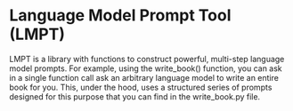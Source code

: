 # Language Model Prompt Tool (LMPT)

LMPT is a library with functions to construct powerful, multi-step language model prompts. For example, using the write_book() function, you can ask in a single function call ask an arbitrary language model to write an entire book for you. This, under the hood, uses a structured series of prompts designed for this purpose that you can find in the write_book.py file.
